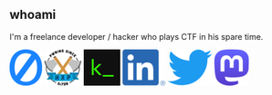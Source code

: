 ## whoami

I'm a freelance developer / hacker who plays CTF in his spare time.

[![sandr0.xyz](sandr0.png)](https://sandr0.xyz)
[![hxp](hxp.webp)](https://hxp.io)
[![kompilers](kompilers.png)](https://kompilers.com)
[![Linkedin](linkedin.png)](https://www.linkedin.com/in/sandr0x00)
[![Twitter](twitter.png)](https://twitter.com/Sandr0x00)
[![Mastodon](mastodon.png)](https://infosec.exchange/@sandr0)
